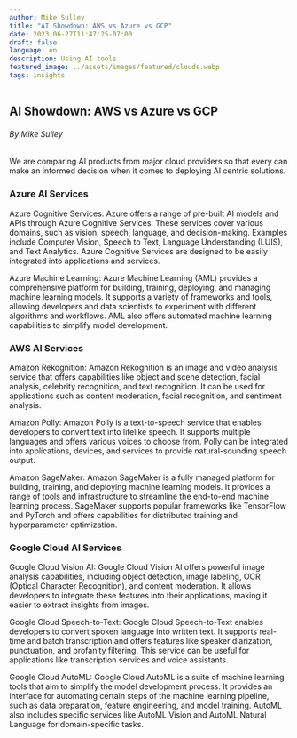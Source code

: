 ```yaml
---
author: Mike Sulley
title: "AI Showdown: AWS vs Azure vs GCP"
date: 2023-06-27T11:47:25-07:00
draft: false
language: en
description: Using AI tools
featured_image: ../assets/images/featured/clouds.webp
tags: insights
---
```


## AI Showdown: AWS vs Azure vs GCP ##
###### _By Mike Sulley_ ######

We are comparing AI products from major cloud providers so that every can make an informed decision when it comes to deploying AI centric solutions.

### Azure AI Services ###

Azure Cognitive Services: Azure offers a range of pre-built AI models and APIs through Azure Cognitive Services. These services cover various domains, such as vision, speech, language, and decision-making. Examples include Computer Vision, Speech to Text, Language Understanding (LUIS), and Text Analytics. Azure Cognitive Services are designed to be easily integrated into applications and services.

Azure Machine Learning: Azure Machine Learning (AML) provides a comprehensive platform for building, training, deploying, and managing machine learning models. It supports a variety of frameworks and tools, allowing developers and data scientists to experiment with different algorithms and workflows. AML also offers automated machine learning capabilities to simplify model development.

### AWS AI Services ###

Amazon Rekognition: Amazon Rekognition is an image and video analysis service that offers capabilities like object and scene detection, facial analysis, celebrity recognition, and text recognition. It can be used for applications such as content moderation, facial recognition, and sentiment analysis.

Amazon Polly: Amazon Polly is a text-to-speech service that enables developers to convert text into lifelike speech. It supports multiple languages and offers various voices to choose from. Polly can be integrated into applications, devices, and services to provide natural-sounding speech output.

Amazon SageMaker: Amazon SageMaker is a fully managed platform for building, training, and deploying machine learning models. It provides a range of tools and infrastructure to streamline the end-to-end machine learning process. SageMaker supports popular frameworks like TensorFlow and PyTorch and offers capabilities for distributed training and hyperparameter optimization.

### Google Cloud AI Services ###

Google Cloud Vision AI: Google Cloud Vision AI offers powerful image analysis capabilities, including object detection, image labeling, OCR (Optical Character Recognition), and content moderation. It allows developers to integrate these features into their applications, making it easier to extract insights from images.

Google Cloud Speech-to-Text: Google Cloud Speech-to-Text enables developers to convert spoken language into written text. It supports real-time and batch transcription and offers features like speaker diarization, punctuation, and profanity filtering. This service can be useful for applications like transcription services and voice assistants.

Google Cloud AutoML: Google Cloud AutoML is a suite of machine learning tools that aim to simplify the model development process. It provides an interface for automating certain steps of the machine learning pipeline, such as data preparation, feature engineering, and model training. AutoML also includes specific services like AutoML Vision and AutoML Natural Language for domain-specific tasks.
